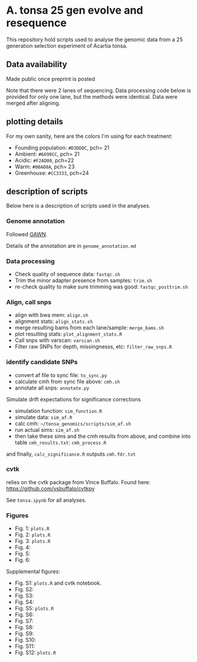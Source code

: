 # A. tonsa 25 gen evolve and resequence

This repository hold scripts used to analyse the genomic data from a 25 generation selection experiment of Acartia tonsa. 

## Data availability

Made public once preprint is posted

Note that there were 2 lanes of sequencing. Data processing code below is provided for only one lane, but the methods were identical. Data were merged after aligning.

## plotting details

For my own sanity, here are the colors I'm using for each treatment:

- Founding population: `#D3DDDC`, pch= 21  
- Ambient: `#6699CC`, pch= 21  
- Acidic: `#F2AD00`, pch=22  
- Warm: `#00A08A`, pch= 23  
- Greenhouse: `#CC3333`, pch=24 


## description of scripts

Below here is a description of scripts used in the analyses.


### Genome annotation

Followed [GAWN](https://github.com/enormandeau/gawn).

Details of the annotation are in `genome_annotation.md`


### Data processing

- Check quality of sequence data: `fastqc.sh`
- Trim the minor adapter presence from samples: `trim.sh`
- re-check quality to make sure trimming was good: `fastqc_posttrim.sh`

### Align, call snps

- align with bwa mem: `align.sh`
- alignment stats: `align_stats.sh`
- merge resulting bams from each lane/sample: `merge_bams.sh`
- plot resulting stats: `plot_alignment_stats.R`
- Call snps with varscan: `varscan.sh`
- Filter raw SNPs for depth, missingnesss, etc: `filter_raw_snps.R`

### identify candidate SNPs

- convert af file to sync file: `to_sync.py`
- calculate cmh from sync file above: `cmh.sh`
- annotate all snps: `annotate.py`

Simulate drift expectations for significance corrections
- simulation function: `sim_function.R`
- simulate data: `sim_af.R`
- calc cmh: `~/tonsa_genomics/scripts/sim_af.sh`
- run actual sims: `sim_af.sh`
- then take these sims and the cmh results from above, and combine into table `cmh_results.txt`: `cmh_process.R`

and finally, `calc_significance.R` outputs `cmh.fdr.txt`


### cvtk

relies on the cvtk package from Vince Buffalo. Found here: https://github.com/vsbuffalo/cvtkpy

See `tonsa.ipynb` for all analyses.

### Figures

- Fig. 1: `plots.R` 
- Fig. 2: `plots.R`
- Fig. 3: `plots.R`
- Fig. 4: 
- Fig. 5:
- Fig. 6:

Supplemental figures:
- Fig. S1: `plots.R` and cvtk notebook.
- Fig. S2: 
- Fig. S3:
- Fig. S4:
- Fig. S5: `plots.R`
- Fig. S6:
- Fig. S7:
- Fig. S8:
- Fig. S9:
- Fig. S10:
- Fig. S11:
- Fig. S12: `plots.R`


